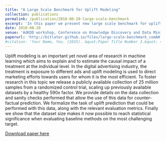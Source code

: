 ```yaml
---
title: "A Large Scale Benchmark for Uplift Modeling"
collection: publications
permalink: /publication/2018-08-20-large-scale-benchmark
excerpt: 'In this paper we present new large scale benchmark for uplift prediction task.'
date: 2018-08-20
venue: 'AdKDD workshop, Conference on Knowledge Discovery and Data Mining'
paperurl: 'http://bitlater.github.io/files/large-scale-benchmark_comAH.pdf'
#citation: 'Your Name, You. (2015). &quot;Paper Title Number 3.&quot; <i>Journal 1</i>. 1(3).'
---
```

Uplift modeling is an important yet novel area of research in machine learning which aims to explain and to estimate the causal impact of a treatment at the individual level. In the digital advertising industry, the treatment is exposure to different ads and uplift modeling is used to direct marketing efforts towards users for whom it is the most efficient. To foster research in this topic we release a publicly available collection of 25 million samples from a randomized control trial, scaling up previously available datasets by a healthy 590x factor. We provide details on the data collection and sanity checks performed that allow the use of this data for counter-factual prediction. We formalize the task of uplift prediction that could be performed with this data, along with the relevant evaluation metrics. Finally we show that the dataset size makes it now possible to reach statistical significance when evaluating baseline methods on the most challenging target.

[Download paper here](http://bitlater.github.io/files/large-scale-benchmark_comAH.pdf)
